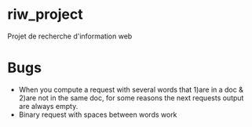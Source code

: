 # riw_project
Projet de recherche d'information web

# Bugs
- When you compute a request with several words that 1)are in a doc & 2)are not in the same doc, for some reasons the next requests output are always empty. 
- Binary request with spaces between words work
